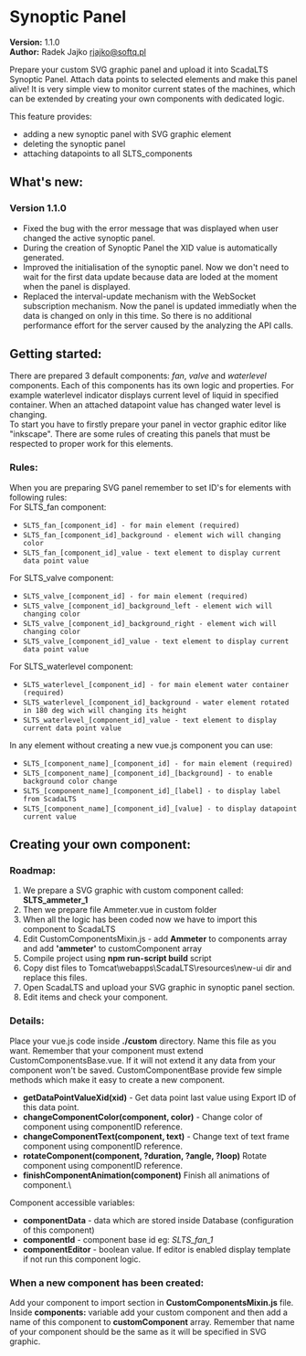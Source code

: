 # Synoptic Panel 
**Version:** 1.1.0  
**Author:** Radek Jajko [rjajko@softq.pl](mailto:rjajko@softq.pl)

Prepare your custom SVG graphic panel and upload it into ScadaLTS Synoptic Panel. Attach 
data points to selected elements and make this panel alive! It is very simple view to monitor
current states of the machines, which can be extended by creating your own components with dedicated logic.

This feature provides:
- adding a new synoptic panel with SVG graphic element
- deleting the synoptic panel
- attaching datapoints to all SLTS_components

## What's new:

### Version 1.1.0
- Fixed the bug with the error message that was displayed when user changed the active 
  synoptic panel.
- During the creation of Synoptic Panel the XID value is automatically generated.
- Improved the initialisation of the synoptic panel. Now we don't need to wait for the 
  first data update because data are loded at the moment when the panel is displayed.
- Replaced the interval-update mechanism with the WebSocket subscription mechanism. Now
  the panel is updated immediatly when the data is changed on only in this time. So there
  is no additional performance effort for the server caused by the analyzing the API calls.

## Getting started:
There are prepared 3 default components: _fan_, _valve_ and _waterlevel_ components. Each of this components
has its own logic and properties. For example waterlevel indicator displays current level of liquid in specified
container. When an attached datapoint value has changed water level is changing. \
To start you have to firstly prepare your panel in vector graphic editor like "inkscape". There are some
rules of creating this panels that must be respected to proper work for this elements.

### Rules:

 When you are preparing SVG panel remember to set ID's for elements with following rules:\
 For SLTS_fan component:
 * ``SLTS_fan_[component_id] - for main element (required)``
 * ``SLTS_fan_[component_id]_background - element wich will changing color``
 * ``SLTS_fan_[component_id]_value - text element to display current data point value``
 
 For SLTS_valve component:
 * ``SLTS_valve_[component_id] - for main element (required)``
 * ``SLTS_valve_[component_id]_background_left - element wich will changing color``
 * ``SLTS_valve_[component_id]_background_right - element wich will changing color``
 * ``SLTS_valve_[component_id]_value - text element to display current data point value``
  
  For SLTS_waterlevel component:
  * ``SLTS_waterlevel_[component_id] - for main element water container (required)``
  * ``SLTS_waterlevel_[component_id]_background - water element rotated in 180 deg wich will changing its height``
  * ``SLTS_waterlevel_[component_id]_value - text element to display current data point value``
  
 In any element without creating a new vue.js component you can use:
 * ``SLTS_[component_name]_[component_id] - for main element (required)``
 * ``SLTS_[component_name]_[component_id]_[background] - to enable background color change``
 * ``SLTS_[component_name]_[component_id]_[label] - to display label from ScadaLTS``
 * ``SLTS_[component_name]_[component_id]_[value] - to display datapoint current value``
 
 ## Creating your own component:
 
 ### Roadmap:
   1. We prepare a SVG graphic with custom component called: **SLTS_ammeter_1**
   2. Then we prepare file Ammeter.vue in custom folder
   3. When all the logic has been coded now we have to import this component to ScadaLTS
   4. Edit CustomComponentsMixin.js - add **Ammeter** to components array and add **'ammeter'** to customComponent array
   5. Compile project using **npm run-script build** script
   6. Copy dist files to Tomcat\webapps\ScadaLTS\resources\new-ui dir and replace this files.
   7. Open ScadaLTS and upload your SVG graphic in synoptic panel section.
   8. Edit items and check your component.
   
 ### Details:
 Place your vue.js code inside **./custom** directory. Name this file as you want. Remember that your component must
  extend CustomComponentsBase.vue. If it will not extend it any data from your component won't be saved.
  CustomComponentBase provide few simple methods which make it easy to create a new component.
  - **getDataPointValueXid(xid)** - Get data point last value using Export ID of this data point.
  - **changeComponentColor(component, color)** - Change color of component using componentID reference.
  - **changeComponentText(component, text)** - Change text of text frame component using componentID reference.
  - **rotateComponent(component, ?duration, ?angle, ?loop)**  Rotate component using componentID reference.
  - **finishComponentAnimation(component)** Finish all animations of component.\
  
  Component accessible variables:
  * **componentData** - data which are stored inside Database (configuration of this component)
  * **componentId** - component base id eg: _SLTS_fan_1_
  * **componentEditor** - boolean value. If editor is enabled display template if not run this component logic.
  
  ### When a new component has been created:
  Add your component to import section in __CustomComponentsMixin.js__ file.\
  Inside __components:__ variable add your custom component and then add a name of this component to __customComponent__ array. 
  Remember that name of your component should be the same as it will be specified in SVG graphic.
   